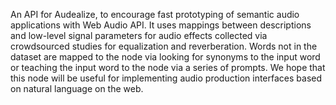 An API for Audealize, to encourage fast prototyping of semantic audio applications with Web Audio API. It uses mappings between descriptions and low-level signal parameters for audio effects collected via crowdsourced studies for equalization and reverberation. Words not in the dataset are mapped to the node via looking for synonyms to the input word or teaching the input word to the node via a series of prompts. We hope that this node will be useful for implementing audio production interfaces based on natural language on the web.
